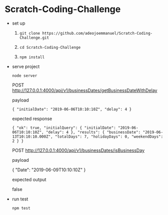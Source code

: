 # Scratch-Coding-Challenge

- set up 

	1) `git clone https://github.com/adeojoemmanuel/Scratch-Coding-Challenge.git`

	2) `cd Scratch-Coding-Challenge`

	3) `npm install`

- serve project 

	`node server`

	POST http://127.0.0.1:4000/api/v1/businessDates/getBusinessDateWithDelay

	payload 

	`{
	  "initialDate": "2019-06-06T10:10:10Z",
	  "delay": 4
	}`

	expected response

	`{
	    "ok": true,
	    "initialQuery": {
	        "initialDate": "2019-06-06T10:10:10Z",
	        "delay": 4
	    },
	    "results": {
	        "businessDate": "2019-06-13T10:10:10.000Z",
	        "totalDays": 7,
	        "holidayDays": 0,
	        "weekendDays": 2
	    }
	}`

	POST http://127.0.0.1:4000/api/v1/businessDates/isBusinessDay

	payload

	{
	  "Date": "2019-06-09T10:10:10Z"
	}

	expected output

	false

- run test

	`npm test`
